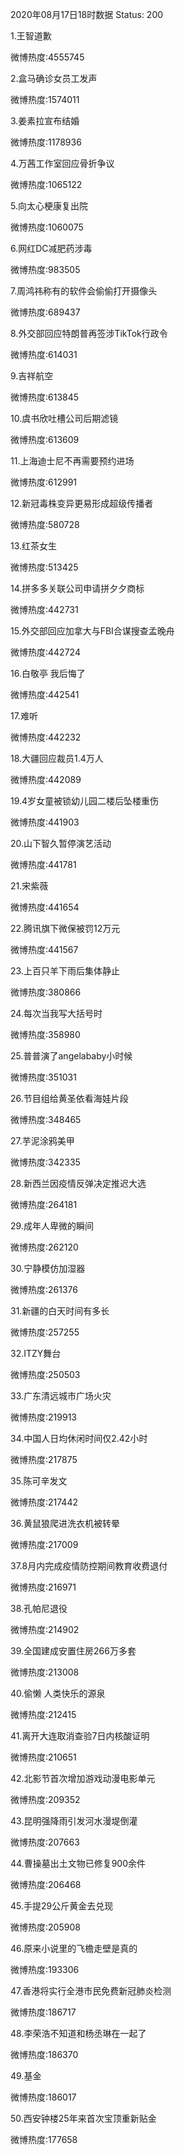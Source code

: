 2020年08月17日18时数据
Status: 200

1.王智道歉

微博热度:4555745

2.盒马确诊女员工发声

微博热度:1574011

3.姜素拉宣布结婚

微博热度:1178936

4.万茜工作室回应骨折争议

微博热度:1065122

5.向太心梗康复出院

微博热度:1060075

6.网红DC减肥药涉毒

微博热度:983505

7.周鸿祎称有的软件会偷偷打开摄像头

微博热度:689437

8.外交部回应特朗普再签涉TikTok行政令

微博热度:614031

9.吉祥航空

微博热度:613845

10.虞书欣吐槽公司后期滤镜

微博热度:613609

11.上海迪士尼不再需要预约进场

微博热度:612991

12.新冠毒株变异更易形成超级传播者

微博热度:580728

13.红茶女生

微博热度:513425

14.拼多多关联公司申请拼夕夕商标

微博热度:442731

15.外交部回应加拿大与FBI合谋搜查孟晚舟

微博热度:442724

16.白敬亭 我后悔了

微博热度:442541

17.难听

微博热度:442232

18.大疆回应裁员1.4万人

微博热度:442089

19.4岁女童被锁幼儿园二楼后坠楼重伤

微博热度:441903

20.山下智久暂停演艺活动

微博热度:441781

21.宋紫薇

微博热度:441654

22.腾讯旗下微保被罚12万元

微博热度:441567

23.上百只羊下雨后集体静止

微博热度:380866

24.每次当我写大括号时

微博热度:358980

25.普普演了angelababy小时候

微博热度:351031

26.节目组给黄圣依看海娃片段

微博热度:348465

27.芋泥涂鸦美甲

微博热度:342335

28.新西兰因疫情反弹决定推迟大选

微博热度:264181

29.成年人卑微的瞬间

微博热度:262120

30.宁静模仿加湿器

微博热度:261376

31.新疆的白天时间有多长

微博热度:257255

32.ITZY舞台

微博热度:250503

33.广东清远城市广场火灾

微博热度:219913

34.中国人日均休闲时间仅2.42小时

微博热度:217875

35.陈可辛发文

微博热度:217442

36.黄鼠狼爬进洗衣机被转晕

微博热度:217009

37.8月内完成疫情防控期间教育收费退付

微博热度:216971

38.孔帕尼退役

微博热度:214902

39.全国建成安置住房266万多套

微博热度:213008

40.偷懒 人类快乐的源泉

微博热度:212415

41.离开大连取消查验7日内核酸证明

微博热度:210651

42.北影节首次增加游戏动漫电影单元

微博热度:209352

43.昆明强降雨引发河水漫堤倒灌

微博热度:207663

44.曹操墓出土文物已修复900余件

微博热度:206468

45.手提29公斤黄金去兑现

微博热度:205908

46.原来小说里的飞檐走壁是真的

微博热度:193306

47.香港将实行全港市民免费新冠肺炎检测

微博热度:186717

48.李荣浩不知道和杨丞琳在一起了

微博热度:186370

49.基金

微博热度:186017

50.西安钟楼25年来首次宝顶重新贴金

微博热度:177658

